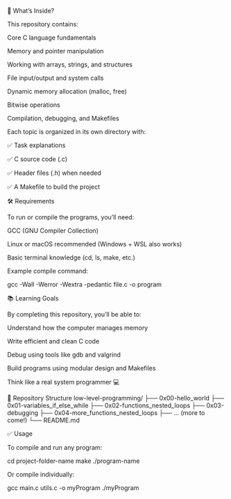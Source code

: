🚀 What’s Inside?

This repository contains:

Core C language fundamentals

Memory and pointer manipulation

Working with arrays, strings, and structures

File input/output and system calls

Dynamic memory allocation (malloc, free)

Bitwise operations

Compilation, debugging, and Makefiles

Each topic is organized in its own directory with:

✅ Task explanations

✅ C source code (.c)

✅ Header files (.h) when needed

✅ A Makefile to build the project

🛠️ Requirements

To run or compile the programs, you’ll need:

GCC (GNU Compiler Collection)

Linux or macOS recommended (Windows + WSL also works)

Basic terminal knowledge (cd, ls, make, etc.)

Example compile command:

gcc -Wall -Werror -Wextra -pedantic file.c -o program

📚 Learning Goals

By completing this repository, you’ll be able to:

Understand how the computer manages memory

Write efficient and clean C code

Debug using tools like gdb and valgrind

Build programs using modular design and Makefiles

Think like a real system programmer 💻

📂 Repository Structure
low-level-programming/
├── 0x00-hello_world
├── 0x01-variables_if_else_while
├── 0x02-functions_nested_loops
├── 0x03-debugging
├── 0x04-more_functions_nested_loops
├── ... (more to come!)
└── README.md

✅ Usage

To compile and run any program:

cd project-folder-name
make
./program-name


Or compile individually:

gcc main.c utils.c -o myProgram
./myProgram
